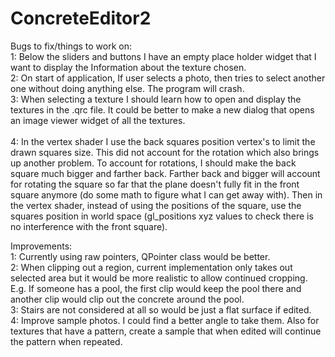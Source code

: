 # ConcreteEditor2

Bugs to fix/things to work on:  
  1: Below the sliders and buttons I have an empty place holder widget that I want to display the Information about the texture chosen.
<br/> 2:  On start of application, If user selects a photo, then tries to select another one without doing anything else.  The program will crash.
<br/> 3:  When selecting a texture I should learn how to open and display the textures in the .qrc file.  It could be better to make a new dialog that opens an image viewer widget of all the textures.  
<br/> 4:  In the vertex shader I use the back squares position vertex's to limit the drawn squares size.  This did not account for the rotation which also brings up another problem.  To account for rotations, I should make the back square much bigger and farther back.  Farther back and bigger will account for rotating the square so far that the plane doesn't fully fit in the front square anymore (do some math to figure what I can get away with).  Then in the vertex shader, instead of using the positions of the square, use the squares position in world space (gl_positions xyz values to check there is no interference with the front square).


Improvements: <br />
  1:  Currently using raw pointers, QPointer class would be better.
<br/>  2:  When clipping out a region, current implementation only takes out selected area but it would be more realistic to allow continued cropping.  E.g. If someone has a pool, the first clip would keep the pool there and another clip would clip out the concrete around the pool.
<br/>  3:  Stairs are not considered at all so would be just a flat surface if edited.
<br/> 4: Improve sample photos.  I could find a better angle to take them.  Also for textures that have a pattern, create a sample that when edited will continue the pattern when repeated.
